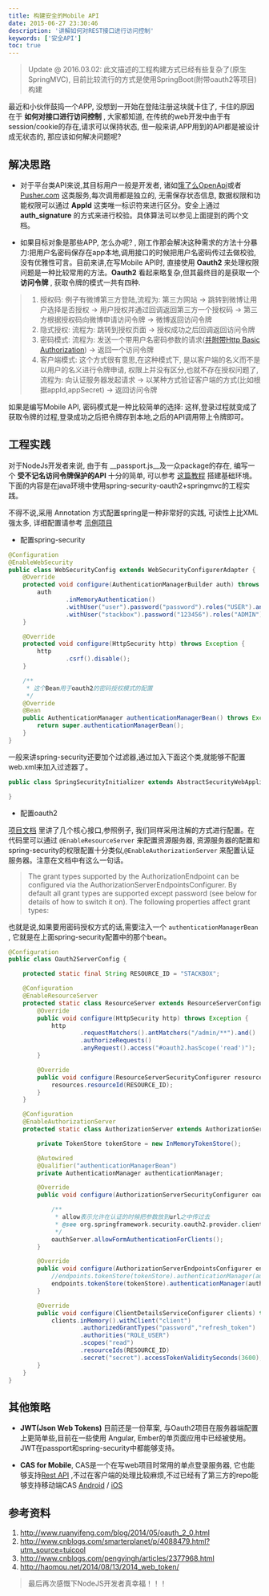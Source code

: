 ```yaml
---
title: 构建安全的Mobile API
date: 2015-06-27 23:30:46
description: '讲解如何对REST接口进行访问控制'
keywords: ['安全API']
toc: true
---
```


> Update @ 2016.03.02: 此文描述的工程构建方式已经有些复杂了(原生SpringMVC), 目前比较流行的方式是使用SpringBoot(附带oauth2等项目)构建

<!-- more -->

最近和小伙伴鼓捣一个APP, 没想到一开始在登陆注册这块就卡住了, 卡住的原因在于 __如何对接口进行访问控制__ , 大家都知道, 在传统的web开发中由于有session/cookie的存在,请求可以保持状态, 但一般来讲,APP用到的API都是被设计成无状态的, 那应该如何解决问题呢?

## 解决思路

+ 对于平台类API来说,其目标用户一般是开发者, 诸如[饿了么OpenApi](http://openapi.eleme.io/v2/quickstart.html)或者 [Pusher.com](https://pusher.com/docs/rest_api#authentication) 这类服务,每次调用都是独立的, 无需保存状态信息, 数据权限和功能权限可以通过 __AppId__ 这类唯一标识符来进行区分。安全上通过 __auth_signature__ 的方式来进行校验。具体算法可以参见上面提到的两个文档。

+ 如果目标对象是那些APP, 怎么办呢? , 刚工作那会解决这种需求的方法十分暴力:把用户名密码保存在app本地,调用接口的时候把用户名密码传过去做校验, 没有优雅性可言。目前来讲,在写Mobile API时, 直接使用 __Oauth2__ 来处理权限问题是一种比较常用的方法。__Oauth2__ 看起来略复杂,但其最终目的是获取一个 __访问令牌__ , 获取令牌的模式一共有四种.

> 1. 授权码: 例子有微博第三方登陆,流程为: 第三方网站 -> 跳转到微博让用户选择是否授权 -> 用户授权并通过回调返回第三方一个授权码 -> 第三方根据授权码向微博申请访问令牌 -> 微博返回访问令牌
> 2. 隐式授权: 流程为: 跳转到授权页面 -> 授权成功之后回调返回访问令牌
> 3. 密码模式: 流程为: 发送一个带用户名密码参数的请求([并附带Http Basic Authorization](http://www.cnblogs.com/pengyingh/articles/2377968.html)) -> 返回一个访问令牌
> 4. 客户端模式: 这个方式很有意思,在这种模式下, 是以客户端的名义而不是以用户的名义进行令牌申请, 权限上并没有区分,也就不存在授权问题了, 流程为: 向认证服务器发起请求 -> 以某种方式验证客户端的方式(比如根据appId,appSecret) -> 返回访问令牌

如果是编写Mobile API, 密码模式是一种比较简单的选择: 这样,登录过程就变成了获取令牌的过程,登录成功之后把令牌存到本地,之后的API调用带上令牌即可。

## 工程实践

对于NodeJs开发者来说, 由于有 __passport.js__及一众package的存在, 编写一个 __受不记名访问令牌保护的API__ 十分的简单, 可以参考 [这篇教程](http://aleksandrov.ws/2013/09/12/restful-api-with-nodejs-plus-mongodb/#Step1) 搭建基础环境。 下面的内容是在java环境中使用spring-security-oauth2+springmvc的工程实践。

不得不说,采用 Annotation 方式配置spring是一种非常好的实践, 可读性上比XML强太多, 详细配置请参考 [示例项目](https://github.com/Nagland/spring-security-rest-with-oauth2)

+ 配置spring-security


```java
@Configuration
@EnableWebSecurity
public class WebSecurityConfig extends WebSecurityConfigurerAdapter {
    @Override
    protected void configure(AuthenticationManagerBuilder auth) throws Exception {
        auth
                .inMemoryAuthentication()
                .withUser("user").password("password").roles("USER").and()
                .withUser("stackbox").password("123456").roles("ADMIN");
    }

    @Override
    protected void configure(HttpSecurity http) throws Exception {
        http
                .csrf().disable();
    }

    /**
     * 这个Bean用于oauth2的密码授权模式的配置
     */
    @Override
    @Bean
    public AuthenticationManager authenticationManagerBean() throws Exception {
        return super.authenticationManagerBean();
    }
}
```
一般来讲spring-security还要加个过滤器,通过加入下面这个类,就能够不配置web.xml来加入过滤器了。
```java
public class SpringSecurityInitializer extends AbstractSecurityWebApplicationInitializer{

}
```
+ 配置oauth2

[项目文档](http://projects.spring.io/spring-security-oauth/docs/oauth2.html) 里讲了几个核心接口,参照例子, 我们同样采用注解的方式进行配置。在代码里可以通过 `@EnableResourceServer` 来配置资源服务器, 资源服务器的配置和spring-security的权限配置十分类似,`@EnableAuthorizationServer` 来配置认证服务器。注意在文档中有这么一句话。

> The grant types supported by the AuthorizationEndpoint can be configured via the AuthorizationServerEndpointsConfigurer. By default all grant types are supported except password (see below for details of how to switch it on). The following properties affect grant types:

也就是说,如果要用密码授权方式的话,需要注入一个 `authenticationManagerBean` , 它就是在上面spring-security配置中的那个bean。

```java
@Configuration
public class Oauth2ServerConfig {

    protected static final String RESOURCE_ID = "STACKBOX";

    @Configuration
    @EnableResourceServer
    protected static class ResourceServer extends ResourceServerConfigurerAdapter {
        @Override
        public void configure(HttpSecurity http) throws Exception {
            http
                    .requestMatchers().antMatchers("/admin/**").and()
                    .authorizeRequests()
                    .anyRequest().access("#oauth2.hasScope('read')");
        }

        @Override
        public void configure(ResourceServerSecurityConfigurer resources) throws Exception {
            resources.resourceId(RESOURCE_ID);
        }
    }

    @Configuration
    @EnableAuthorizationServer
    protected static class AuthorizationServer extends AuthorizationServerConfigurerAdapter {

        private TokenStore tokenStore = new InMemoryTokenStore();

        @Autowired
        @Qualifier("authenticationManagerBean")
        private AuthenticationManager authenticationManager;

        @Override
        public void configure(AuthorizationServerSecurityConfigurer oauthServer) throws Exception {

            /**
             * allow表示允许在认证的时候把参数放到url之中传过去
             * @see org.springframework.security.oauth2.provider.client.ClientCredentialsTokenEndpointFilter
             */
            oauthServer.allowFormAuthenticationForClients();
        }

        @Override
        public void configure(AuthorizationServerEndpointsConfigurer endpoints) throws Exception {
            //endpoints.tokenStore(tokenStore).authenticationManager(authenticationManager);
            endpoints.tokenStore(tokenStore).authenticationManager(authenticationManager);
        }

        @Override
        public void configure(ClientDetailsServiceConfigurer clients) throws Exception {
            clients.inMemory().withClient("client")
                    .authorizedGrantTypes("password","refresh_token")
                    .authorities("ROLE_USER")
                    .scopes("read")
                    .resourceIds(RESOURCE_ID)
                    .secret("secret").accessTokenValiditySeconds(3600);
        }
    }
}

```

## 其他策略

+ **JWT(Json Web Tokens)** 目前还是一份草案, 与Oauth2项目在服务器端配置上更简单些,目前在一些使用 Angular, Ember的单页面应用中已经被使用。JWT在passport和spring-security中都能够支持。

+ **CAS for Mobile**, CAS是一个在写web项目时常用的单点登录服务器, 它也能够支持[Rest API](https://wiki.jasig.org/display/casum/restful+api) ,不过在客户端的处理比较麻烦,不过已经有了第三方的repo能够支持移动端CAS [Android](https://github.com/justindancer/android-cas-client) / [iOS](https://github.com/acu-dev/objc-cas-client)

## 参考资料
1. http://www.ruanyifeng.com/blog/2014/05/oauth_2_0.html
2. http://www.cnblogs.com/smarterplanet/p/4088479.html?utm_source=tuicool
3. http://www.cnblogs.com/pengyingh/articles/2377968.html
4. http://haomou.net/2014/08/13/2014_web_token/

> 最后再次感慨下NodeJS开发者真幸福！！！
